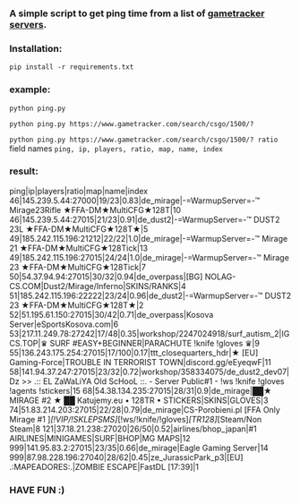 ### A simple script to get ping time from a list of [gametracker servers](https://www.gametracker.com/search/).

### Installation:

`pip install -r requirements.txt`

### example:

`python ping.py`

`python ping.py https://www.gametracker.com/search/csgo/1500/?`

`python ping.py https://www.gametracker.com/search/csgo/1500/? ratio` field names `ping, ip, players, ratio, map, name, index`

### result:

ping|ip|players|ratio|map|name|index
46|145.239.5.44:27000|19/23|0.83|de_mirage|-=WarmupServer=-™ Mirage23Rifle ★FFA-DM★MultiCFG★128T|10
46|145.239.5.44:27015|21/23|0.91|de_dust2|-=WarmupServer=-™ DUST2 23L ★FFA-DM★MultiCFG★128T★|5 
49|185.242.115.196:21212|22/22|1.0|de_mirage|-=WarmupServer=-™ Mirage 21 ★FFA-DM★MultiCFG★128Tick|13
49|185.242.115.196:27015|24/24|1.0|de_mirage|-=WarmupServer=-™ Mirage 23 ★FFA-DM★MultiCFG★128Tick|7
50|54.37.94.94:27015|30/32|0.94|de_overpass|[BG] NOLAG-CS.COM|Dust2/Mirage/Inferno|SKINS/RANKS|4
51|185.242.115.196:22222|23/24|0.96|de_dust2|-=WarmupServer=-™ DUST2 23 ★FFA-DM★MultiCFG★128T★|2
52|51.195.61.150:27015|30/42|0.71|de_overpass|Kosova Server|eSportsKosova.com|6
53|217.11.249.78:27242|17/48|0.35|workshop/2247024918/surf_autism_2|IGCS.TOP|♛ SURF #EASY+BEGINNER|PARACHUTE !knife !gloves ♛|9
55|136.243.175.254:27015|17/100|0.17|ttt_closequarters_hdr|★ [EU] Gaming-Force|TROUBLE IN TERRORIST TOWN|discord.gg/eEyeqwF|11
58|141.94.37.247:27015|23/32|0.72|workshop/358334075/de_dust2_dev07|Dz >> .:: EL ZaWaLiYA Old ScHooL ::. - Server Public#1 - !ws !knife !gloves !agents !stickers|15
68|54.38.134.235:27015|28/31|0.9|de_mirage|██★ MIRAGE #2 ★ ██ Katujemy.eu • 128TR • STICKERS|SKINS|GLOVES|3
74|51.83.214.203:27015|22/28|0.79|de_mirage|CS-Porobieni.pl [FFA Only Mirage #1 ]*[!VIP/!SKLEPSMS]*[!ws/!knife/!gloves]*[TR128]*[Steam/Non Steam|8
121|37.18.21.238:27020|26/50|0.52|airlines/bhop_japan|#1 AIRLINES|MINIGAMES|SURF|BHOP|MG MAPS|12
999|141.95.83.2:27015|23/35|0.66|de_mirage|Eagle Gaming Server|14
999|87.98.228.196:27040|28/62|0.45|ze_JurassicPark_p3|[EU] .:MAPEADORES:.|ZOMBIE ESCAPE|FastDL [17:39]|1

### HAVE FUN :)
